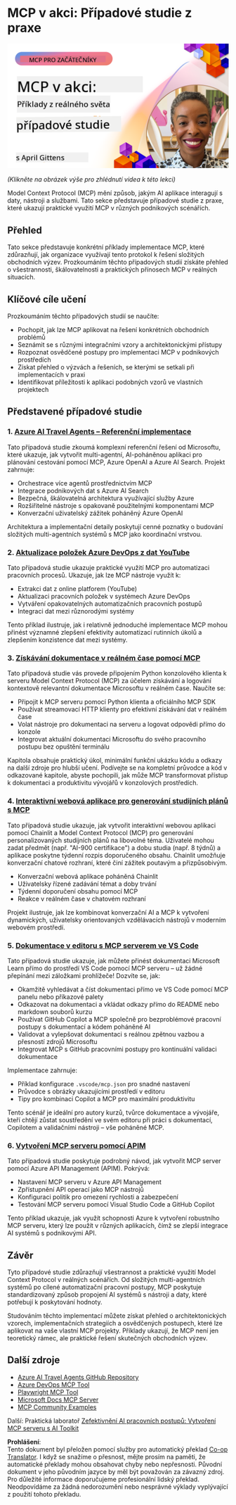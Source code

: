 <!--
CO_OP_TRANSLATOR_METADATA:
{
  "original_hash": "61a160248efabe92b09d7b08293d17db",
  "translation_date": "2025-08-19T15:24:01+00:00",
  "source_file": "09-CaseStudy/README.md",
  "language_code": "cs"
}
-->
# MCP v akci: Případové studie z praxe

[![MCP v akci: Případové studie z praxe](../../../translated_images/10.3262cc80b4de5071fde8ba74c5c5d6738a0a9f398dcc0423f0210f632e2238b8.cs.png)](https://youtu.be/IxshWb2Az5w)

_(Klikněte na obrázek výše pro zhlédnutí videa k této lekci)_

Model Context Protocol (MCP) mění způsob, jakým AI aplikace interagují s daty, nástroji a službami. Tato sekce představuje případové studie z praxe, které ukazují praktické využití MCP v různých podnikových scénářích.

## Přehled

Tato sekce představuje konkrétní příklady implementace MCP, které zdůrazňují, jak organizace využívají tento protokol k řešení složitých obchodních výzev. Prozkoumáním těchto případových studií získáte přehled o všestrannosti, škálovatelnosti a praktických přínosech MCP v reálných situacích.

## Klíčové cíle učení

Prozkoumáním těchto případových studií se naučíte:

- Pochopit, jak lze MCP aplikovat na řešení konkrétních obchodních problémů
- Seznámit se s různými integračními vzory a architektonickými přístupy
- Rozpoznat osvědčené postupy pro implementaci MCP v podnikových prostředích
- Získat přehled o výzvách a řešeních, se kterými se setkali při implementacích v praxi
- Identifikovat příležitosti k aplikaci podobných vzorů ve vlastních projektech

## Představené případové studie

### 1. [Azure AI Travel Agents – Referenční implementace](./travelagentsample.md)

Tato případová studie zkoumá komplexní referenční řešení od Microsoftu, které ukazuje, jak vytvořit multi-agentní, AI-poháněnou aplikaci pro plánování cestování pomocí MCP, Azure OpenAI a Azure AI Search. Projekt zahrnuje:

- Orchestrace více agentů prostřednictvím MCP
- Integrace podnikových dat s Azure AI Search
- Bezpečná, škálovatelná architektura využívající služby Azure
- Rozšiřitelné nástroje s opakovaně použitelnými komponentami MCP
- Konverzační uživatelský zážitek poháněný Azure OpenAI

Architektura a implementační detaily poskytují cenné poznatky o budování složitých multi-agentních systémů s MCP jako koordinační vrstvou.

### 2. [Aktualizace položek Azure DevOps z dat YouTube](./UpdateADOItemsFromYT.md)

Tato případová studie ukazuje praktické využití MCP pro automatizaci pracovních procesů. Ukazuje, jak lze MCP nástroje využít k:

- Extrakci dat z online platforem (YouTube)
- Aktualizaci pracovních položek v systémech Azure DevOps
- Vytváření opakovatelných automatizačních pracovních postupů
- Integraci dat mezi různorodými systémy

Tento příklad ilustruje, jak i relativně jednoduché implementace MCP mohou přinést významné zlepšení efektivity automatizací rutinních úkolů a zlepšením konzistence dat mezi systémy.

### 3. [Získávání dokumentace v reálném čase pomocí MCP](./docs-mcp/README.md)

Tato případová studie vás provede připojením Python konzolového klienta k serveru Model Context Protocol (MCP) za účelem získávání a logování kontextově relevantní dokumentace Microsoftu v reálném čase. Naučíte se:

- Připojit k MCP serveru pomocí Python klienta a oficiálního MCP SDK
- Používat streamovací HTTP klienty pro efektivní získávání dat v reálném čase
- Volat nástroje pro dokumentaci na serveru a logovat odpovědi přímo do konzole
- Integrovat aktuální dokumentaci Microsoftu do svého pracovního postupu bez opuštění terminálu

Kapitola obsahuje praktický úkol, minimální funkční ukázku kódu a odkazy na další zdroje pro hlubší učení. Podívejte se na kompletní průvodce a kód v odkazované kapitole, abyste pochopili, jak může MCP transformovat přístup k dokumentaci a produktivitu vývojářů v konzolových prostředích.

### 4. [Interaktivní webová aplikace pro generování studijních plánů s MCP](./docs-mcp/README.md)

Tato případová studie ukazuje, jak vytvořit interaktivní webovou aplikaci pomocí Chainlit a Model Context Protocol (MCP) pro generování personalizovaných studijních plánů na libovolné téma. Uživatelé mohou zadat předmět (např. "AI-900 certifikace") a dobu studia (např. 8 týdnů) a aplikace poskytne týdenní rozpis doporučeného obsahu. Chainlit umožňuje konverzační chatové rozhraní, které činí zážitek poutavým a přizpůsobivým.

- Konverzační webová aplikace poháněná Chainlit
- Uživatelsky řízené zadávání témat a doby trvání
- Týdenní doporučení obsahu pomocí MCP
- Reakce v reálném čase v chatovém rozhraní

Projekt ilustruje, jak lze kombinovat konverzační AI a MCP k vytvoření dynamických, uživatelsky orientovaných vzdělávacích nástrojů v moderním webovém prostředí.

### 5. [Dokumentace v editoru s MCP serverem ve VS Code](./docs-mcp/README.md)

Tato případová studie ukazuje, jak můžete přinést dokumentaci Microsoft Learn přímo do prostředí VS Code pomocí MCP serveru – už žádné přepínání mezi záložkami prohlížeče! Dozvíte se, jak:

- Okamžitě vyhledávat a číst dokumentaci přímo ve VS Code pomocí MCP panelu nebo příkazové palety
- Odkazovat na dokumentaci a vkládat odkazy přímo do README nebo markdown souborů kurzu
- Používat GitHub Copilot a MCP společně pro bezproblémové pracovní postupy s dokumentací a kódem poháněné AI
- Validovat a vylepšovat dokumentaci s reálnou zpětnou vazbou a přesností zdrojů Microsoftu
- Integrovat MCP s GitHub pracovními postupy pro kontinuální validaci dokumentace

Implementace zahrnuje:

- Příklad konfigurace `.vscode/mcp.json` pro snadné nastavení
- Průvodce s obrázky ukazujícími prostředí v editoru
- Tipy pro kombinaci Copilot a MCP pro maximální produktivitu

Tento scénář je ideální pro autory kurzů, tvůrce dokumentace a vývojáře, kteří chtějí zůstat soustředění ve svém editoru při práci s dokumentací, Copilotem a validačními nástroji – vše poháněné MCP.

### 6. [Vytvoření MCP serveru pomocí APIM](./apimsample.md)

Tato případová studie poskytuje podrobný návod, jak vytvořit MCP server pomocí Azure API Management (APIM). Pokrývá:

- Nastavení MCP serveru v Azure API Management
- Zpřístupnění API operací jako MCP nástrojů
- Konfiguraci politik pro omezení rychlosti a zabezpečení
- Testování MCP serveru pomocí Visual Studio Code a GitHub Copilot

Tento příklad ukazuje, jak využít schopnosti Azure k vytvoření robustního MCP serveru, který lze použít v různých aplikacích, čímž se zlepší integrace AI systémů s podnikovými API.

## Závěr

Tyto případové studie zdůrazňují všestrannost a praktické využití Model Context Protocol v reálných scénářích. Od složitých multi-agentních systémů po cílené automatizační pracovní postupy, MCP poskytuje standardizovaný způsob propojení AI systémů s nástroji a daty, které potřebují k poskytování hodnoty.

Studováním těchto implementací můžete získat přehled o architektonických vzorech, implementačních strategiích a osvědčených postupech, které lze aplikovat na vaše vlastní MCP projekty. Příklady ukazují, že MCP není jen teoretický rámec, ale praktické řešení skutečných obchodních výzev.

## Další zdroje

- [Azure AI Travel Agents GitHub Repository](https://github.com/Azure-Samples/azure-ai-travel-agents)
- [Azure DevOps MCP Tool](https://github.com/microsoft/azure-devops-mcp)
- [Playwright MCP Tool](https://github.com/microsoft/playwright-mcp)
- [Microsoft Docs MCP Server](https://github.com/MicrosoftDocs/mcp)
- [MCP Community Examples](https://github.com/microsoft/mcp)

Další: Praktická laboratoř [Zefektivnění AI pracovních postupů: Vytvoření MCP serveru s AI Toolkit](../10-StreamliningAIWorkflowsBuildingAnMCPServerWithAIToolkit/README.md)

**Prohlášení**:  
Tento dokument byl přeložen pomocí služby pro automatický překlad [Co-op Translator](https://github.com/Azure/co-op-translator). I když se snažíme o přesnost, mějte prosím na paměti, že automatické překlady mohou obsahovat chyby nebo nepřesnosti. Původní dokument v jeho původním jazyce by měl být považován za závazný zdroj. Pro důležité informace doporučujeme profesionální lidský překlad. Neodpovídáme za žádná nedorozumění nebo nesprávné výklady vyplývající z použití tohoto překladu.
